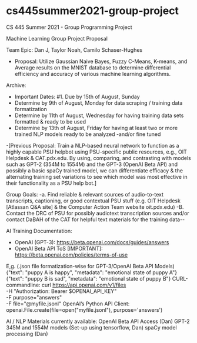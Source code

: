# cs445summer2021-group-project
CS 445 Summer 2021 - Group Programming Project


Machine Learning Group Project Proposal


Team Epic: Dan J, Taylor Noah, Camilo Schaser-Hughes

- Proposal: Utilize Gaussian Naive Bayes, Fuzzy C-Means, K-means, and Average results on the MNIST database to determine differential efficiency and accuracy of various machine learning algorithms.







Archive:

- Important Dates: #1. Due by 15th of August, Sunday
- Determine by 9th of August, Monday for data scraping / training data formatization
- Determine by 11th of August, Wednesday for having training data sets formatted & ready to be used
- Determine by 13th of August, Friday for having at least two or more trained NLP models ready to be analyzed -and/or fine tuned

-[Previous Proposal: Train a NLP-based neural network to function as a highly capable PSU helpbot using PSU-specific public resources, e.g., OIT Helpdesk & CAT.pdx.edu. By using, comparing, and contrasting with models such as GPT-2 (354M to 1554M) and the GPT-3 (OpenAI Beta API) and possibly a basic spaCy trained model, we can differentiate efficacy & the alternating training set variations to see which model was most effective in their functionality as a PSU help bot.]


Group Goals: -a. Find reliable & relevant sources of audio-to-text transcripts, captioning, or good contextual PSU stuff (e.g. OIT Helpdesk [Atlassan Q&A site] & the Computer Action Team website oit.pdx.edu)
-B. Contact the DRC of PSU for possibly audiotext transcription sources and/or contact DaBAH of the CAT for helpful text materials for the training data--

AI Training Documentation:
- OpenAI (GPT-3): https://beta.openai.com/docs/guides/answers
- OpenAI Beta API ToS [IMPORTANT]: https://beta.openai.com/policies/terms-of-use

E,g. (.json file formatization-wise for GPT-3/OpenAI Beta API Models)
{"text": "puppy A is happy", "metadata": "emotional state of puppy A"}
{"text": "puppy B is sad", "metadata": "emotional state of puppy B"}
CURL-commandline:
curl https://api.openai.com/v1/files \
  -H "Authorization: Bearer $OPENAI_API_KEY" \
  -F purpose="answers" \
  -F file="@myfile.jsonl"
OpenAI’s Python API Client:
openai.File.create(file=open("myfile.jsonl"), purpose='answers')

AI / NLP Materials currently available:
OpenAI Beta API Access (Dan)
GPT-2 345M and 1554M models (Set-up using tensorflow, Dan)
spaCy model processing (Dan)

